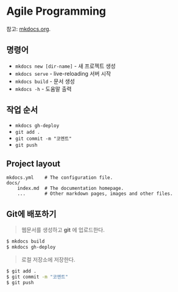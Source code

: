 # Agile Programming

참고: [mkdocs.org](https://www.mkdocs.org).

## 명령어

* `mkdocs new [dir-name]` - 새 프로젝트 생성
* `mkdocs serve` - live-reloading 서버 시작
* `mkdocs build` - 문서 생성
* `mkdocs -h` - 도움말 출력

## 작업 순서

* `mkdocs gh-deploy`
* `git add .`
* `git commit -m "코멘트"`
* `git push`

## Project layout

    mkdocs.yml    # The configuration file.
    docs/
        index.md  # The documentation homepage.
        ...       # Other markdown pages, images and other files.



## Git에 배포하기

> 웹문서를 생성하고 **git** 에 업로드한다.

```sh
$ mkdocs build
$ mkdocs gh-deploy
```

> 로컬 저장소에 저장한다.

```sh
$ git add .
$ git commit -m "코멘트"
$ git push
```


